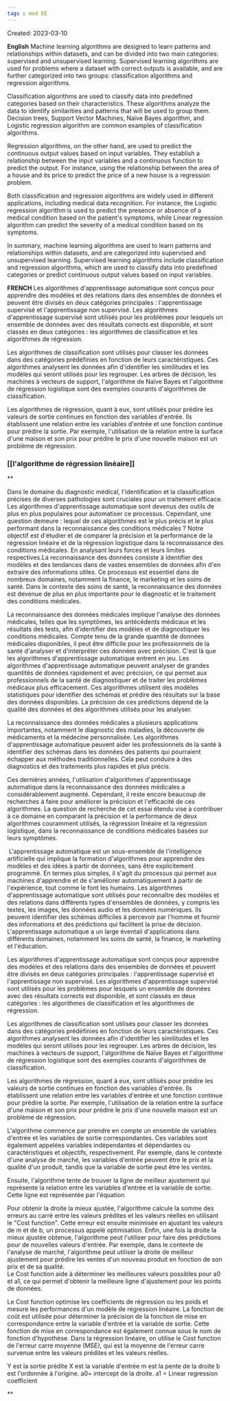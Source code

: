 ```yaml
---
tags : mod EE
---
```

Created: 2023-03-10

**English**
Machine learning algorithms are designed to learn patterns and relationships within datasets, and can be divided into two main categories: supervised and unsupervised learning. Supervised learning algorithms are used for problems where a dataset with correct outputs is available, and are further categorized into two groups: classification algorithms and regression algorithms.

Classification algorithms are used to classify data into predefined categories based on their characteristics. These algorithms analyze the data to identify similarities and patterns that will be used to group them. Decision trees, Support Vector Machines, Naïve Bayes algorithm, and Logistic regression algorithm are common examples of classification algorithms.

Regression algorithms, on the other hand, are used to predict the continuous output values based on input variables. They establish a relationship between the input variables and a continuous function to predict the output. For instance, using the relationship between the area of a house and its price to predict the price of a new house is a regression problem.

Both classification and regression algorithms are widely used in different applications, including medical data recognition. For instance, the Logistic regression algorithm is used to predict the presence or absence of a medical condition based on the patient's symptoms, while Linear regression algorithm can predict the severity of a medical condition based on its symptoms.

In summary, machine learning algorithms are used to learn patterns and relationships within datasets, and are categorized into supervised and unsupervised learning. Supervised learning algorithms include classification and regression algorithms, which are used to classify data into predefined categories or predict continuous output values based on input variables.

**FRENCH**
Les algorithmes d'apprentissage automatique sont conçus pour apprendre des modèles et des relations dans des ensembles de données et peuvent être divisés en deux catégories principales : l'apprentissage supervisé et l'apprentissage non supervisé. Les algorithmes d'apprentissage supervisé sont utilisés pour les problèmes pour lesquels un ensemble de données avec des résultats corrects est disponible, et sont classés en deux catégories : les algorithmes de classification et les algorithmes de régression.

Les algorithmes de classification sont utilisés pour classer les données dans des catégories prédéfinies en fonction de leurs caractéristiques. Ces algorithmes analysent les données afin d'identifier les similitudes et les modèles qui seront utilisés pour les regrouper. Les arbres de décision, les machines à vecteurs de support, l'algorithme de Naïve Bayes et l'algorithme de régression logistique sont des exemples courants d'algorithmes de classification.

Les algorithmes de régression, quant à eux, sont utilisés pour prédire les valeurs de sortie continues en fonction des variables d'entrée. Ils établissent une relation entre les variables d'entrée et une fonction continue pour prédire la sortie. Par exemple, l'utilisation de la relation entre la surface d'une maison et son prix pour prédire le prix d'une nouvelle maison est un problème de régression.

### [[l'algorithme de régression linéaire]] 



**

Dans le domaine du diagnostic médical, l'identification et la classification précises de diverses pathologies sont cruciales pour un traitement efficace. Les algorithmes d'apprentissage automatique sont devenus des outils de plus en plus populaires pour automatiser ce processus. Cependant, une question demeure : lequel de ces algorithmes est le plus précis et le plus performant dans la reconnaissance des conditions médicales ? Notre objectif est d'étudier et de comparer la précision et la performance de la régression linéaire et de la régression logistique dans la reconnaissance des conditions médicales. En analysant leurs forces et leurs limites respectives.La reconnaissance des données consiste à identifier des modèles et des tendances dans de vastes ensembles de données afin d'en extraire des informations utiles. Ce processus est essentiel dans de nombreux domaines, notamment la finance, le marketing et les soins de santé. Dans le contexte des soins de santé, la reconnaissance des données est devenue de plus en plus importante pour le diagnostic et le traitement des conditions médicales.

  

La reconnaissance des données médicales implique l'analyse des données médicales, telles que les symptômes, les antécédents médicaux et les résultats des tests, afin d'identifier des modèles et de diagnostiquer les conditions médicales. Compte tenu de la grande quantité de données médicales disponibles, il peut être difficile pour les professionnels de la santé d'analyser et d'interpréter ces données avec précision. C'est là que les algorithmes d'apprentissage automatique entrent en jeu. Les algorithmes d'apprentissage automatique peuvent analyser de grandes quantités de données rapidement et avec précision, ce qui permet aux professionnels de la santé de diagnostiquer et de traiter les problèmes médicaux plus efficacement. Ces algorithmes utilisent des modèles statistiques pour identifier des schémas et prédire des résultats sur la base des données disponibles. La précision de ces prédictions dépend de la qualité des données et des algorithmes utilisés pour les analyser.

  

La reconnaissance des données médicales a plusieurs applications importantes, notamment le diagnostic des maladies, la découverte de médicaments et la médecine personnalisée. Les algorithmes d'apprentissage automatique peuvent aider les professionnels de la santé à identifier des schémas dans les données des patients qui pourraient échapper aux méthodes traditionnelles. Cela peut conduire à des diagnostics et des traitements plus rapides et plus précis.

  

Ces dernières années, l'utilisation d'algorithmes d'apprentissage automatique dans la reconnaissance des données médicales a considérablement augmenté. Cependant, il reste encore beaucoup de recherches à faire pour améliorer la précision et l'efficacité de ces algorithmes. La question de recherche de cet essai étendu vise à contribuer à ce domaine en comparant la précision et la performance de deux algorithmes couramment utilisés, la régression linéaire et la régression logistique, dans la reconnaissance de conditions médicales basées sur leurs symptômes.

 L'apprentissage automatique est un sous-ensemble de l'intelligence artificielle qui implique la formation d'algorithmes pour apprendre des modèles et des idées à partir de données, sans être explicitement programmé. En termes plus simples, il s'agit du processus qui permet aux machines d'apprendre et de s'améliorer automatiquement à partir de l'expérience, tout comme le font les humains. Les algorithmes d'apprentissage automatique sont utilisés pour reconnaître des modèles et des relations dans différents types d'ensembles de données, y compris les textes, les images, les données audio et les données numériques. Ils peuvent identifier des schémas difficiles à percevoir par l'homme et fournir des informations et des prédictions qui facilitent la prise de décision. L'apprentissage automatique a un large éventail d'applications dans différents domaines, notamment les soins de santé, la finance, le marketing et l'éducation. 

Les algorithmes d'apprentissage automatique sont conçus pour apprendre des modèles et des relations dans des ensembles de données et peuvent être divisés en deux catégories principales : l'apprentissage supervisé et l'apprentissage non supervisé. Les algorithmes d'apprentissage supervisé sont utilisés pour les problèmes pour lesquels un ensemble de données avec des résultats corrects est disponible, et sont classés en deux catégories : les algorithmes de classification et les algorithmes de régression.

  

Les algorithmes de classification sont utilisés pour classer les données dans des catégories prédéfinies en fonction de leurs caractéristiques. Ces algorithmes analysent les données afin d'identifier les similitudes et les modèles qui seront utilisés pour les regrouper. Les arbres de décision, les machines à vecteurs de support, l'algorithme de Naïve Bayes et l'algorithme de régression logistique sont des exemples courants d'algorithmes de classification.

  

Les algorithmes de régression, quant à eux, sont utilisés pour prédire les valeurs de sortie continues en fonction des variables d'entrée. Ils établissent une relation entre les variables d'entrée et une fonction continue pour prédire la sortie. Par exemple, l'utilisation de la relation entre la surface d'une maison et son prix pour prédire le prix d'une nouvelle maison est un problème de régression.

L'algorithme commence par prendre en compte un ensemble de variables d'entrée et les variables de sortie correspondantes. Ces variables sont également appelées variables indépendantes et dépendantes ou caractéristiques et objectifs, respectivement. Par exemple, dans le contexte d'une analyse de marché, les variables d'entrée peuvent être le prix et la qualité d'un produit, tandis que la variable de sortie peut être les ventes.

  

Ensuite, l'algorithme tente de trouver la ligne de meilleur ajustement qui représente la relation entre les variables d'entrée et la variable de sortie. Cette ligne est représentée par l'équation 

Pour obtenir la droite la mieux ajustée, l'algorithme calcule la somme des erreurs au carré entre les valeurs prédites et les valeurs réelles en utilisant le "Cost function". Cette erreur est ensuite minimisée en ajustant les valeurs de m et de b, un processus appelé optimisation. Enfin, une fois la droite la mieux ajustée obtenue, l'algorithme peut l'utiliser pour faire des prédictions pour de nouvelles valeurs d'entrée. Par exemple, dans le contexte de l'analyse de marché, l'algorithme peut utiliser la droite de meilleur ajustement pour prédire les ventes d'un nouveau produit en fonction de son prix et de sa qualité.  
Le Cost function aide à déterminer les meilleures valeurs possibles pour a0 et a1, ce qui permet d'obtenir la meilleure ligne d'ajustement pour les points de données.

  

Le Cost function optimise les coefficients de régression ou les poids et mesure les performances d'un modèle de régression linéaire. La fonction de coût est utilisée pour déterminer la précision de la fonction de mise en correspondance entre la variable d'entrée et la variable de sortie. Cette fonction de mise en correspondance est également connue sous le nom de fonction d'hypothèse. Dans la régression linéaire, on utilise le Cost function de l'erreur carre moyenne (MSE), qui est la moyenne de l'erreur carre survenue entre les valeurs prédites et les valeurs réelles.

Y est la sortie prédite
X est la variable d'entrée
  m est la pente de la droite
  b est l'ordonnée à l'origine.
  a0= intercept de la droite.
a1 = Linear regression coefficient


**